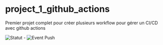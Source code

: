 # project_1_github_actions

Premier projet complet pour créer plusieurs workflow pour gérer un CI/CD avec github actions

![Statut](https://github.com/Zyrass/project_1_github_actions/actions/workflows/main.yml/badge.svg) - ![Event Push](https://github.com/Zyrass/project_1_github_actions/actions/workflows/main.yml/badge.svg?event=push)
